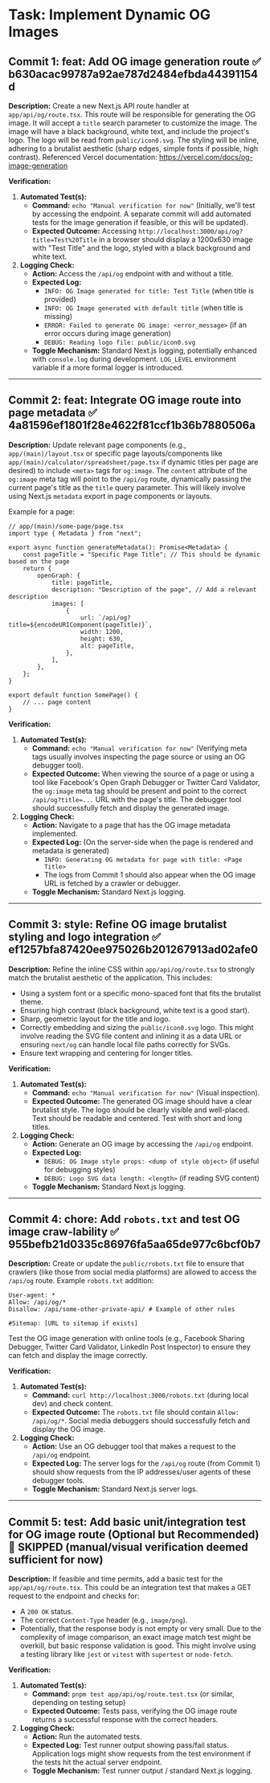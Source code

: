 # Task: Implement Dynamic OG Images

## Commit 1: feat: Add OG image generation route ✅ b630acac99787a92ae787d2484efbda44391154d

**Description:**
Create a new Next.js API route handler at `app/api/og/route.tsx`. This route will be responsible for generating the OG image.
It will accept a `title` search parameter to customize the image.
The image will have a black background, white text, and include the project's logo.
The logo will be read from `public/icon0.svg`.
The styling will be inline, adhering to a brutalist aesthetic (sharp edges, simple fonts if possible, high contrast).
Referenced Vercel documentation: https://vercel.com/docs/og-image-generation

**Verification:**

1.  **Automated Test(s):**
    - **Command:** `echo "Manual verification for now"` (Initially, we'll test by accessing the endpoint. A separate commit will add automated tests for the image generation if feasible, or this will be updated).
    - **Expected Outcome:** Accessing `http://localhost:3000/api/og?title=Test%20Title` in a browser should display a 1200x630 image with "Test Title" and the logo, styled with a black background and white text.
2.  **Logging Check:**
    - **Action:** Access the `/api/og` endpoint with and without a title.
    - **Expected Log:**
      - `INFO: OG Image generated for title: Test Title` (when title is provided)
      - `INFO: OG Image generated with default title` (when title is missing)
      - `ERROR: Failed to generate OG image: <error_message>` (if an error occurs during image generation)
      - `DEBUG: Reading logo file: public/icon0.svg`
    - **Toggle Mechanism:** Standard Next.js logging, potentially enhanced with `console.log` during development. `LOG_LEVEL` environment variable if a more formal logger is introduced.

---

## Commit 2: feat: Integrate OG image route into page metadata ✅ 4a81596ef1801f28e4622f81ccf1b36b7880506a

**Description:**
Update relevant page components (e.g., `app/(main)/layout.tsx` or specific page layouts/components like `app/(main)/calculator/spreadsheet/page.tsx` if dynamic titles per page are desired) to include `<meta>` tags for `og:image`.
The `content` attribute of the `og:image` meta tag will point to the `/api/og` route, dynamically passing the current page's title as the `title` query parameter.
This will likely involve using Next.js `metadata` export in page components or layouts.

Example for a page:

```tsx
// app/(main)/some-page/page.tsx
import type { Metadata } from "next";

export async function generateMetadata(): Promise<Metadata> {
	const pageTitle = "Specific Page Title"; // This should be dynamic based on the page
	return {
		openGraph: {
			title: pageTitle,
			description: "Description of the page", // Add a relevant description
			images: [
				{
					url: `/api/og?title=${encodeURIComponent(pageTitle)}`,
					width: 1200,
					height: 630,
					alt: pageTitle,
				},
			],
		},
	};
}

export default function SomePage() {
	// ... page content
}
```

**Verification:**

1.  **Automated Test(s):**
    - **Command:** `echo "Manual verification for now"` (Verifying meta tags usually involves inspecting the page source or using an OG debugger tool).
    - **Expected Outcome:** When viewing the source of a page or using a tool like Facebook's Open Graph Debugger or Twitter Card Validator, the `og:image` meta tag should be present and point to the correct `/api/og?title=...` URL with the page's title. The debugger tool should successfully fetch and display the generated image.
2.  **Logging Check:**
    - **Action:** Navigate to a page that has the OG image metadata implemented.
    - **Expected Log:** (On the server-side when the page is rendered and metadata is generated)
      - `INFO: Generating OG metadata for page with title: <Page Title>`
      - The logs from Commit 1 should also appear when the OG image URL is fetched by a crawler or debugger.
    - **Toggle Mechanism:** Standard Next.js logging.

---

## Commit 3: style: Refine OG image brutalist styling and logo integration ✅ ef1257bfa87420ee975026b201267913ad02afe0

**Description:**
Refine the inline CSS within `app/api/og/route.tsx` to strongly match the brutalist aesthetic of the application.
This includes:

- Using a system font or a specific mono-spaced font that fits the brutalist theme.
- Ensuring high contrast (black background, white text is a good start).
- Sharp, geometric layout for the title and logo.
- Correctly embedding and sizing the `public/icon0.svg` logo. This might involve reading the SVG file content and inlining it as a data URL or ensuring `next/og` can handle local file paths correctly for SVGs.
- Ensure text wrapping and centering for longer titles.

**Verification:**

1.  **Automated Test(s):**
    - **Command:** `echo "Manual verification for now"` (Visual inspection).
    - **Expected Outcome:** The generated OG image should have a clear brutalist style. The logo should be clearly visible and well-placed. Text should be readable and centered. Test with short and long titles.
2.  **Logging Check:**
    - **Action:** Generate an OG image by accessing the `/api/og` endpoint.
    - **Expected Log:**
      - `DEBUG: OG Image style props: <dump of style object>` (if useful for debugging styles)
      - `DEBUG: Logo SVG data length: <length>` (if reading SVG content)
    - **Toggle Mechanism:** Standard Next.js logging.

---

## Commit 4: chore: Add `robots.txt` and test OG image craw-lability ✅ 955befb21d0335c86976fa5aa65de977c6bcf0b7

**Description:**
Create or update the `public/robots.txt` file to ensure that crawlers (like those from social media platforms) are allowed to access the `/api/og` route.
Example `robots.txt` addition:

```
User-agent: *
Allow: /api/og/*
Disallow: /api/some-other-private-api/ # Example of other rules

#Sitemap: [URL to sitemap if exists]
```

Test the OG image generation with online tools (e.g., Facebook Sharing Debugger, Twitter Card Validator, LinkedIn Post Inspector) to ensure they can fetch and display the image correctly.

**Verification:**

1.  **Automated Test(s):**
    - **Command:** `curl http://localhost:3000/robots.txt` (during local dev) and check content.
    - **Expected Outcome:** The `robots.txt` file should contain `Allow: /api/og/*`. Social media debuggers should successfully fetch and display the OG image.
2.  **Logging Check:**
    - **Action:** Use an OG debugger tool that makes a request to the `/api/og` endpoint.
    - **Expected Log:** The server logs for the `/api/og` route (from Commit 1) should show requests from the IP addresses/user agents of these debugger tools.
    - **Toggle Mechanism:** Standard Next.js server logs.

---

## Commit 5: test: Add basic unit/integration test for OG image route (Optional but Recommended) 🚧 SKIPPED (manual/visual verification deemed sufficient for now)

**Description:**
If feasible and time permits, add a basic test for the `app/api/og/route.tsx`. This could be an integration test that makes a GET request to the endpoint and checks for:

- A `200 OK` status.
- The correct `Content-Type` header (e.g., `image/png`).
- Potentially, that the response body is not empty or very small.
  Due to the complexity of image comparison, an exact image match test might be overkill, but basic response validation is good.
  This might involve using a testing library like `jest` or `vitest` with `supertest` or `node-fetch`.

**Verification:**

1.  **Automated Test(s):**
    - **Command:** `pnpm test app/api/og/route.test.tsx` (or similar, depending on testing setup)
    - **Expected Outcome:** Tests pass, verifying the OG image route returns a successful response with the correct headers.
2.  **Logging Check:**
    - **Action:** Run the automated tests.
    - **Expected Log:** Test runner output showing pass/fail status. Application logs might show requests from the test environment if the tests hit the actual server endpoint.
    - **Toggle Mechanism:** Test runner output / standard Next.js logging.

